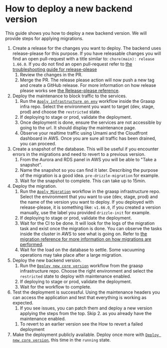# How to deploy a new backend version

This guide shows you how to deploy a new backend version.
We will provide steps for applying migrations.

1. Create a release for the changes you want to deploy. The backend uses release-please for this purpose. If you have releasable changes you will find an open pull-request with a title similar to: `chore(main): release 1.66.0`. If you do not find an open pull-request refer to [the troubleshooting guide for release-please](./references/release-please.md)
   1. Review the changes in the PR.
   1. Merge the PR. The release please action will now push a new tag and create a GitHub release. For more information on how release please works see [the Release-please reference](./references/release-please.md).
1. Deploy the maintenance to block traffic to the services.
   1. Run the [`Apply infrastructure on env`](https://github.com/graasp/graasp-infrastructure/actions/workflows/infrastructure-deploy-env.yml) workflow inside the Graasp infra repo. Select the environment you want to target (dev, stage, prod) and choose the `restricted` state.
   1. If deploying to stage or prod, validate the deployment.
   1. Once deployment is done, ensure the services are not accessible by going to the url. It should display the maintenance page.
   1. Observe your realtime traffic using Umami and the Cloudfront dashboard in AWS. Once you are sure all traffic has been drained, you can proceed.
1. Create a snapshot of the database. This will be useful if you encounter errors in the migrations and need to revert to a previous version.
   1. From the Aurora and RDS panel in AWS you will be able to "Take a snapshot".
   1. Name the snapshot so you can find it later. Describing the purpose of the migration is a good idea. `pre-drizzle-migration` for example.
   1. Wait for the snapshot to complete. This can take up to 15min.
1. Deploy the migration.
   1. Run the [`Apply Migration`](https://github.com/graasp/graasp-infrastructure/actions/workflows/apply-migration.yml) workflow in the graasp infrastructure repo. Select the environment that you want to use (dev, stage, prod) and the name of the version you want to deploy. If you deployed with release-please, it is something like: `v1.66.0`, if you created a version manually, use the label you provided `drizzle-init` for example.
   1. If deploying to stage or prod, validate the deployment.
   1. Wait for the CI to be done. It will look for the logs of the migration task and exist once the migration is done. You can observe the tasks inside the cluster in AWS to see what is going on. Refer to [the migration reference for more information on how migrations are performed](./architecture/devops.md).
   1. Wait for the load on the database to settle. Some vacuuming operations may take place after a large migration.
1. Deploy the new backend version.
   1. Run the [`Deploy new core version`](https://github.com/graasp/graasp-infrastructure/actions/workflows/deploy-core-version.yml) workflow from the graasp infrastructure repo. Choose the right environment and select the `restricted` state to deploy with maintenance enabled.
   1. If deploying to stage or prod, validate the deployment.
   1. Wait for the workflow to complete.
1. Test the deployment is successful. Using the maintenance headers you can access the application and test that everything is working as expected.
   1. If you see issues, you can patch them and deploy a new version applying the steps from the top. Skip 2. as you already have the maintenance enabled.
   <!-- TODO: add how to revert a failed deployment-->
   1. To revert to an earlier version see the How to revert a failed deployment
1. Make the deployment publicly available. Deploy once more with [`Deploy new core version`](https://github.com/graasp/graasp-infrastructure/actions/workflows/deploy-core-version.yml), this time in the `running` state.
